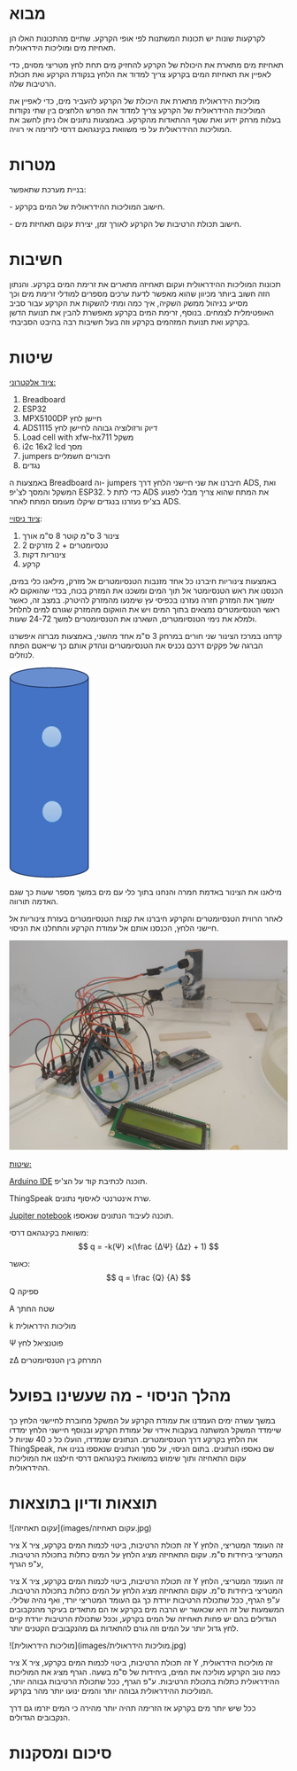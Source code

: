 <div dir="rtl">
</div>


# מבוא

לקרקעות שונות יש תכונות המשתנות לפי אופי הקרקע. שתיים מהתכונות האלו הן תאחיזת מים ומוליכות הידראולית.

תאחיזת מים מתארת את היכולת של הקרקע להחזיק מים תחת לחץ מטריצי מסוים, כדי לאפיין את תאחיזת המים בקרקע צריך למדוד את הלחץ בנקודת הקרקע ואת תכולת הרטיבות שלה. 

מוליכות הידראולית מתארת את היכולת של הקרקע להעביר מים, כדי לאפיין את המוליכות ההידראולית של הקרקע צריך למדוד את הפרש הלחצים בין שתי נקודות בעלות מרחק ידוע ואת שטף ההתאדות מהקרקע. באמצעות נתונים אלו ניתן לחשב את המוליכות ההידראולית על פי משוואת בקינגהאם דרסי לזרימה אי רוויה. 

# מטרות

בניית מערכת שתאפשר:

\-    חישוב המוליכות ההידראולית של המים בקרקע. 

\-    חישוב תכולת הרטיבות של הקרקע לאורך זמן, יצירת עקום תאחיזת מים. 

# חשיבות

תכונות המוליכות ההידראולית ועקום תאחיזה מתארים את זרימת המים בקרקע. והנתון הזה חשוב ביותר מכיוון שהוא מאפשר לדעת ערכים מספרים למודלי זרימת מים וכך מסייע בניהול ממשק השקיה, איך כמה ומתי להשקות את הקרקע עבור סביב האופטימלית לצמחים. בנוסף, זרימת המים בקרקע מאפשרת להבין את תנועת הדשן בקרקע ואת תנועת המזהמים בקרקע וזה בעל חשיבות רבה בהיבט הסביבתי.

# שיטות

<u>ציוד אלקטרוני:</u> 

1. Breadboard
2. ESP32
3. MPX5100DP חיישן לחץ
4. ADS1115 דיוק ורזולוציה גבוהה לחיישן לחץ
5. Load cell with xfw-hx711 משקל
6. i2c 16x2 lcd מסך 
7. jumpers חיבורים חשמליים 
8. נגדים

באמצעות ה Breadboard וה- jumpers חיברנו את שני חיישני הלחץ דרך ADS, ואת המשקל והמסך לצ'יפ ESP32. כדי לתת ל ADS את המתח שהוא צריך מבלי לפגוע בצ'יפ נעזרנו בנגדים שיקלו מעומס המתח לאחר ADS. 

 

<u>ציוד ניסויי</u>: 

1. צינור 3 ס"מ קוטר 8 ס"מ אורך
2. 2 טנסיומטרים + 2 מזרקים
3.  צינוריות דקות
4. קרקע 

באמצעות צינוריות חיברנו כל אחד מזנבות הטנסיומטרים אל מזרק, מילאנו כלי במים, הכנסנו את ראש הטנסיומטר אל תוך המים ומשכנו את המזרק בכוח, בכדי שהואקום לא ימשוך את המזרק חזרה נעזרנו בכפיסי עץ שימנעו מהמזרק להיטרק. במצב זה, כאשר ראשי הטנסיומטרים נמצאים בתוך המים ויש את הואקום מהמזרק שגורם למים לחלחל ולמלא את נימי הטנסיומטרים, השארנו את הטנסיומטרים למשך 24-72 שעות. 

קדחנו במרכז הצינור שני חורים במרחק 3 ס"מ אחד מהשני, באמצעות מברזה איפשרנו הברגה של פקקים דרכם נכניס את הטנסיומטרים ונהדק אותם כך שייאטם הפתח לנוזלים. 

![img](images/צינור.jpg) 

 מילאנו את הצינור באדמת חמרה והנחנו בתוך כלי עם מים במשך מספר שעות כך שגם האדמה תורווה. 

לאחר הרווית הטנסיומטרים והקרקע חיברנו את קצות הטנסיומטרים בעזרת צינוריות אל חיישני הלחץ, הכנסנו אותם אל עמודת הקרקע והתחלנו את הניסוי. 

 ![ניסוי](images/ניסוי.jpeg)

<u>שיטות:</u>

[Arduino IDE][arduino_code] תוכנה לכתיבת קוד על הצ'יפ. 

ThingSpeak שרת אינטרנטי לאיסוף נתונים. 

[Jupiter notebook][jupiter_code] תוכנה לעיבוד הנתונים שנאספו. 

משוואת בקינגהאם דרסי: 
$$
q = -k(Ψ) ×(\frac {∆Ψ}  {∆z} + 1)
$$

כאשר: 
$$
q = \frac {Q}  {A}
$$
Q	ספיקה

A	שטח החתך

k	מוליכות הידראולית

Ψ	פוטנציאל לחץ

z∆	המרחק בין הטנסיומטרים 

# מהלך הניסוי - מה שעשינו בפועל

 במשך עשרה ימים העמדנו את עמודת הקרקע על המשקל מחוברת לחיישני הלחץ כך שיימדד המשקל המשתנה בעקבות אידוי של עמודת הקרקע ובנוסף חיישני הלחץ ימדדו את הלחץ בקרקע דרך הטנסיומטרים. הנתונים שנמדדו, הועלו כל כ 40 שניות ל ThingSpeak, שם נאספו הנתונים. בתום הניסוי, על סמך הנתונים שנאספו בנינו את עקום התאחיזה ותוך שימוש במשוואת בקינגהאם דרסי חילצנו את המוליכות ההידראולית. 

# תוצאות ודיון בתוצאות

![עקום תאחיזה](images/עקום תאחיזה.jpg)

ציר X  זה תכולת הרטיבות, ביטוי לכמות המים בקרקע, ציר Y זה העומד המטריצי, הלחץ המטריצי ביחידות ס"מ. עקום התאחיזה מציג הלחץ על המים כתלות בתכולת הרטיבות. ע"פ הגרף, 

ציר X  זה תכולת הרטיבות, ביטוי לכמות המים בקרקע, ציר Y זה העומד המטריצי, הלחץ המטריצי ביחידות ס"מ. עקום התאחיזה מציג הלחץ על המים כתלות בתכולת הרטיבות. ע"פ הגרף, ככל שתכולת הרטיבות יורדת כך גם העומד המטריצי יורד, ואף נהיה שלילי. המשמעות של זה היא שכאשר יש הרבה מים בקרקע אז הם מתאדים בעיקר מהנקבובים הגדולים בהם יש פחות תאחיזה של המים בקרקע, וככל שתכולת הרטיבות יורדת קיים לחץ גדול יותר על המים וזה גורם להתאדות גם מהנקבובים הקטנים יותר. 

![מוליכות הידראולית](images/מוליכות הידראולית.jpg)

ציר X  זה תכולת הרטיבות, ביטוי לכמות המים בקרקע, ציר Y זה מוליכות הידראולית, כמה טוב הקרקע מוליכה את המים, ביחידות של ס"מ בשעה. הגרף מציג את המוליכות ההידראולית כתלות בתכולת הרטיבות. ע"פ הגרף, ככל שתכולת הרטיבות גבוהה יותר, המוליכות ההידראולית גבוהה יותר והמים ינועו יותר מהר בקרקע. 



ככל שיש יותר מים בקרקע אז הזרימה תהיה יותר מהירה כי המים יזרמו גם דרך הנקבובים הגדולים. 



# סיכום ומסקנות

 


[arduino_code]: https://github.com/talea30/Agrotech/blob/main/project_final.ino
[jupiter_code]: https://github.com/talea30/Agrotech/blob/main/agrotech%20project.ipynb

